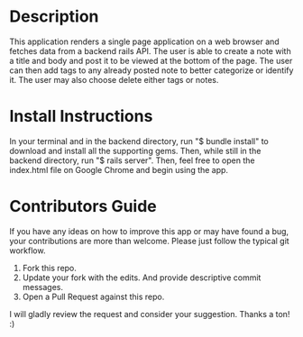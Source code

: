 # Description
This application renders a single page application on a web browser and fetches data from a backend rails API. The user is able to create a note with a title and body and post it to be viewed at the bottom of the page. The user can then add tags to any already posted note to better categorize or identify it. The user may also choose delete either tags or notes.

# Install Instructions
In your terminal and in the backend directory, run "$ bundle install" to download and install all the supporting gems. Then, while still in the backend directory, run "$ rails server". Then, feel free to open the index.html file on Google Chrome and begin using the app.

# Contributors Guide
If you have any ideas on how to improve this app or may have found a bug, your contributions are more than welcome. Please just follow the typical git workflow.

1. Fork this repo.
2. Update your fork with the edits. And provide descriptive commit messages.
3. Open a Pull Request against this repo.

I will gladly review the request and consider your suggestion. Thanks a ton! :)